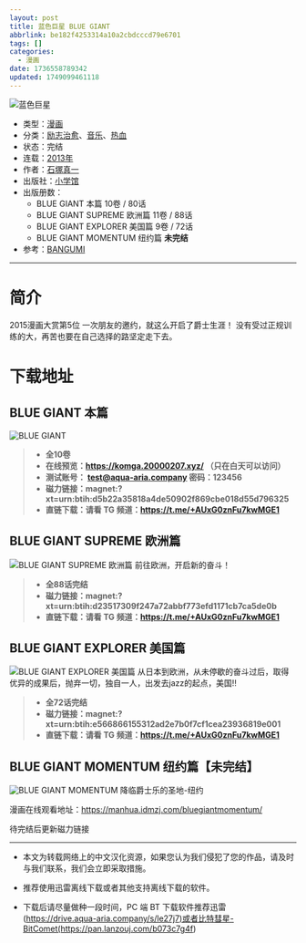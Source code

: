 ```yaml
---
layout: post
title: 蓝色巨星 BLUE GIANT
abbrlink: be182f4253314a10a2cbdcccd79e6701
tags: []
categories:
  - 漫画
date: 1736558789342
updated: 1749099461118
---
```


![蓝色巨星](https://aqua-aria.company/usr/uploads/2025/01/3628275230.jpg)

- 类型：[漫画](/index.php/category/漫画)
- 分类：[励志治愈](/index.php/category/励志治愈)、[音乐](/index.php/category/音乐)、[热血](/index.php/category/热血)
- 状态：完结
- 连载：[2013年](/index.php/category/2013年)
- 作者：[石塚真一](/index.php/category/石塚真一)
- 出版社：[小学馆](/index.php/category/小学馆)
- 出版册数：
  - BLUE GIANT 本篇 10卷 / 80话
  - BLUE GIANT SUPREME 欧洲篇 11卷 / 88话
  - BLUE GIANT EXPLORER 美国篇 9卷 / 72话
  - BLUE GIANT MOMENTUM 纽约篇 **未完结**
- 参考：[BANGUMI](https://bangumi.tv/subject/129441)

***

# 简介

2015漫画大赏第5位 一次朋友的邀约，就这么开启了爵士生涯！ 没有受过正规训练的大，再苦也要在自己选择的路坚定走下去。

# 下载地址

## BLUE GIANT 本篇

![BLUE GIANT](https://ipfs.io/ipfs/Qmdy48qCY4sd8ekpNz1WKTgRcXzj76mjzzHVU5UgYUTDJn?filename=%E8%93%9D%E8%89%B2%E5%B7%A8%E6%98%9F.jpg)

> - **全10卷**
> - **在线预览：<https://komga.20000207.xyz/> （只在白天可以访问）**
> - **测试账号： <test@aqua-aria.company> 密码：123456**
> - **磁力链接：magnet:?xt=urn:btih:d5b22a35818a4de50902f869cbe018d55d796325**
> - **直链下载：请看 TG 频道：<https://t.me/+AUxG0znFu7kwMGE1>**

## BLUE GIANT SUPREME 欧洲篇

![BLUE GIANT SUPREME 欧洲篇](https://ipfs.io/ipfs/QmPKJ7xsh7QSq9ajAB9TfZgQsUpxxR7mjKqxmLy7iH4bFa?filename=BLUE%20GIANT%20SUPREME%20%E6%AC%A7%E6%B4%B2%E7%AF%87.jpg)
前往欧洲，开启新的奋斗！

> - **全88话完结**
> - **磁力链接：magnet:?xt=urn:btih:d23517309f247a72abbf773efd1171cb7ca5de0b**
> - **直链下载：请看 TG 频道：<https://t.me/+AUxG0znFu7kwMGE1>**

## BLUE GIANT EXPLORER 美国篇

![BLUE GIANT EXPLORER 美国篇](https://ipfs.io/ipfs/QmbtcpkL1RuZxJhQWuw87q7RmF2BtK5pQDhg8wPvtFGt8K?filename=BLUE%20GIANT%20EXPLORER%20%E7%BE%8E%E5%9B%BD%E7%AF%87.jpg)
从日本到欧洲，从未停歇的奋斗过后，取得优异的成果后，抛弃一切，独自一人，出发去jazz的起点，美国!!

> - **全72话完结**
> - **磁力链接：magnet:?xt=urn:btih:e566866155312ad2e7b0f7cf1cea23936819e001**
> - **直链下载：请看 TG 频道：<https://t.me/+AUxG0znFu7kwMGE1>**

## BLUE GIANT MOMENTUM 纽约篇【未完结】

![BLUE GIANT MOMENTUM](https://ipfs.io/ipfs/QmbyKqFc4zdEfPXLit9KDUtbdPKux9LfDvbo6SEGn7pwnV?filename=b_BLUEGIANTMOMENTUM_01_02-03.JPG)
降临爵士乐的圣地-纽约

漫画在线观看地址：<https://manhua.idmzj.com/bluegiantmomentum/>

待完结后更新磁力链接

***

- 本文为转载网络上的中文汉化资源，如果您认为我们侵犯了您的作品，请及时与我们联系，我们会立即采取措施。

- 推荐使用迅雷离线下载或者其他支持离线下载的软件。

- 下载后请尽量做种一段时间，PC 端 BT 下载软件推荐迅雷(<https://drive.aqua-aria.company/s/le27j7)或者比特彗星-BitComet(https://pan.lanzouj.com/b073c7g4f>)
